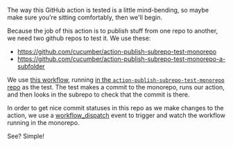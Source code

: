 The way this GitHub action is tested is a little mind-bending, so maybe make sure you're sitting comfortably, then we'll begin.

Because the job of this action is to publish stuff from one repo to another, we need two github repos to test it. We use these:

* https://github.com/cucumber/action-publish-subrepo-test-monorepo
* https://github.com/cucumber/action-publish-subrepo-test-monorepo-a-subfolder

We use [this workflow](./.github/workflows/test.yaml), running [in the `action-publish-subrepo-test-monorepo` repo](https://github.com/cucumber/action-publish-subrepo-test-monorepo/blob/main/.github/workflows/test.yml) as the test. The test makes a commit to the monorepo, runs our action, and then looks in the subrepo to check that the commit is there.

In order to get nice commit statuses in this repo as we make changes to the action, we use a [workflow_dispatch](https://github.com/cucumber/action-publish-subrepo/blob/main/.github/workflows/trigger_tests.yml#L10) event to trigger and watch the workflow running in the monorepo.

See? Simple!
